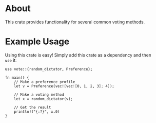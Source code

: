# About
This crate provides functionality for several common voting methods.

# Example Usage
Using this crate is easy! Simply add this crate as a dependency and then `use` it:
``` 
use vote::{random_dictator, Preference};

fn main() {
    // Make a preference profile
    let v = Preference(vec![vec![0, 1, 2, 3]; 4]);

    // Make a voting method
    let x = random_dictator(v);

    // Get the result
    println!("{:?}", x.0)
}
```